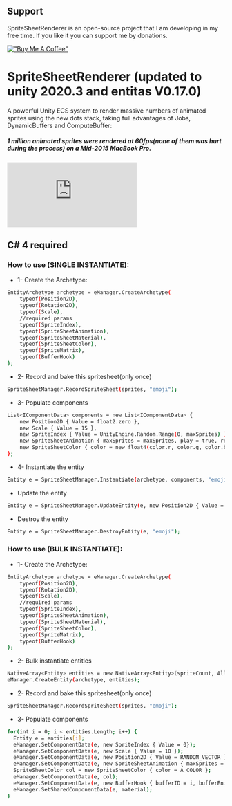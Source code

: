 ## Support
SpriteSheetRenderer is an open-source project that I am developing in my free time. If you like it you can support me by donations.

[!["Buy Me A Coffee"](https://www.buymeacoffee.com/assets/img/custom_images/orange_img.png)](https://www.buymeacoffee.com/LRTk8rn
)

# SpriteSheetRenderer (updated to unity 2020.3 and entitas V0.17.0)
A powerful Unity ECS system to render massive numbers of animated sprites using the new dots stack, taking full advantages of Jobs, DynamicBuffers and ComputeBuffer:
##### 1 million animated sprites were rendered at 60fps(none of them was hurt during the process) on a Mid-2015 MacBook Pro.
![N|Solid](https://forum.unity.com/proxy.php?image=https%3A%2F%2Fi.imgur.com%2FzRSWhy0.png&hash=754bc4b4187e2d72ce0eb2c578b996dc)
## C# 4 required

### How to use (SINGLE INSTANTIATE):
* 1- Create the Archetype:

```sh
EntityArchetype archetype = eManager.CreateArchetype(
    typeof(Position2D),
    typeof(Rotation2D),
    typeof(Scale),
    //required params
    typeof(SpriteIndex),
    typeof(SpriteSheetAnimation),
    typeof(SpriteSheetMaterial),
    typeof(SpriteSheetColor),
    typeof(SpriteMatrix),
    typeof(BufferHook)
);
```

* 2- Record and bake this spritesheet(only once)

```sh
SpriteSheetManager.RecordSpriteSheet(sprites, "emoji");
```
* 3- Populate components

```sh
List<IComponentData> components = new List<IComponentData> {
    new Position2D { Value = float2.zero },
    new Scale { Value = 15 },
    new SpriteIndex { Value = UnityEngine.Random.Range(0, maxSprites) },
    new SpriteSheetAnimation { maxSprites = maxSprites, play = true, repetition = SpriteSheetAnimation.RepetitionType.Loop, samples = 10 },
    new SpriteSheetColor { color = new float4(color.r, color.g, color.b, color.a) }
};
```

* 4- Instantiate the entity

```sh 
Entity e = SpriteSheetManager.Instantiate(archetype, components, "emoji");
```
 
* Update the entity

```sh 
Entity e = SpriteSheetManager.UpdateEntity(e, new Position2D { Value = float2.zero});
``` 

* Destroy the entity

```sh 
Entity e = SpriteSheetManager.DestroyEntity(e, "emoji");
``` 

### How to use (BULK INSTANTIATE):

* 1- Create the Archetype:

```sh
EntityArchetype archetype = eManager.CreateArchetype(
    typeof(Position2D),
    typeof(Rotation2D),
    typeof(Scale),
    //required params
    typeof(SpriteIndex),
    typeof(SpriteSheetAnimation),
    typeof(SpriteSheetMaterial),
    typeof(SpriteSheetColor),
    typeof(SpriteMatrix),
    typeof(BufferHook)
);
```

* 2- Bulk instantiate entities

```sh
NativeArray<Entity> entities = new NativeArray<Entity>(spriteCount, Allocator.Temp);
eManager.CreateEntity(archetype, entities);
```

* 2- Record and bake this spritesheet(only once)

```sh
SpriteSheetManager.RecordSpriteSheet(sprites, "emoji");
```

* 3- Populate components

```sh
for(int i = 0; i < entities.Length; i++) {
  Entity e = entities[i];
  eManager.SetComponentData(e, new SpriteIndex { Value = 0});
  eManager.SetComponentData(e, new Scale { Value = 10 });
  eManager.SetComponentData(e, new Position2D { Value = RANDOM_VECTOR });
  eManager.SetComponentData(e, new SpriteSheetAnimation { maxSprites = MAX_SPRITES, play = true, repetition = SpriteSheetAnimation.RepetitionType.Loop, samples = 10 });
  SpriteSheetColor col = new SpriteSheetColor { color = A_COLOR };
  eManager.SetComponentData(e, col);
  eManager.SetComponentData(e, new BufferHook { bufferID = i, bufferEnityID = DynamicBufferManager.GetEntityBufferID(material) });
  eManager.SetSharedComponentData(e, material);
}
```
